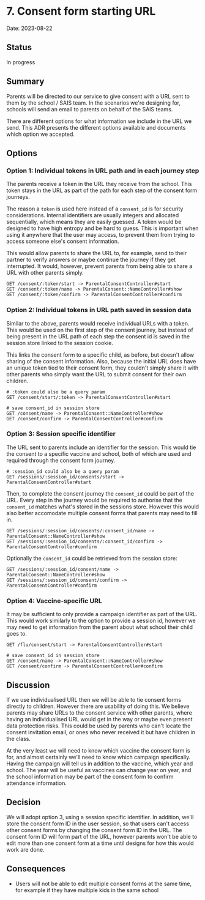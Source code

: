 # 7. Consent form starting URL

Date: 2023-08-22

## Status

In progress

## Summary

Parents will be directed to our service to give consent with a URL sent to them
by the school / SAIS team. In the scenarios we're designing for, schools will
send an email to parents on behalf of the SAIS teams.

There are different options for what information we include in the URL we send.
This ADR presents the different options available and documents which option we
accepted.

## Options

### Option 1: Individual tokens in URL path and in each journey step

The parents receive a token in the URL they receive from the school. This token
stays in the URL as part of the path for each step of the consent form journeys.

The reason a `token` is used here instead of a `consent_id` is for security
considerations. Internal identifiers are usually integers and allocated
sequentially, which means they are easily guessed. A token would be designed to
have high entropy and be hard to guess. This is important when using it anywhere
that the user may access, to prevent them from trying to access someone else's
consent information.

This would allow parents to share the URL to, for example, send to their
partner to verify answers or maybe continue the journey if they get interrupted.
It would, however, prevent parents from being able to share a URL with other
parents simply.

```
GET /consent/:token/start -> ParentalConsentController#start
GET /consent/:token/name -> ParentalConsent::NameController#show
GET /consent/:token/confirm -> ParentalConsentController#confirm
```

### Option 2: Individual tokens in URL path saved in session data

Similar to the above, parents would receive individual URLs with a token. This
would be used on the first step of the consent journey, but instead of being
present in the URL path of each step the consent id is saved in the session
store linked to the session cookie.

This links the consent form to a specific child, as before, but doesn't allow
sharing of the consent information. Also, because the initial URL does have an
unique token tied to their consent form, they couldn't simply share it with
other parents who simply want the URL to submit consent for their own children.

```
# :token could also be a query param
GET /consent/start/:token -> ParentalConsentController#start

# save consent_id in session store
GET /consent/name -> ParentalConsent::NameController#show
GET /consent/confirm -> ParentalConsentController#confirm
```

### Option 3: Session specific identifier

The URL sent to parents include an identifier for the session. This would tie
the consent to a specific vaccine and school, both of which are used and
required through the consent form journey.

```
# :session_id could also be a query param
GET /sessions/:session_id/consents/start -> ParentalConsentController#start
```

Then, to complete the consent journey the `consent_id` could be part of the URL.
Every step in the journey would be required to authorise that the `consent_id`
matches what's stored in the sessions store. However this would also better
accomodate multiple consent forms that parents may need to fill in.

```
GET /sessions/:session_id/consents/:consent_id/name -> ParentalConsent::NameController#show
GET /sessions/:session_id/consents/:consent_id/confirm -> ParentalConsentController#confirm
```

Optionally the `consent_id` could be retrieved from the session store:

```
GET /sessions/:session_id/consent/name -> ParentalConsent::NameController#show
GET /sessions/:session_id/consent/confirm -> ParentalConsentController#confirm
```

### Option 4: Vaccine-specific URL

It may be sufficient to only provide a campaign identifier as part of the URL.
This would work similarly to the option to provide a session id, however we may
need to get information from the parent about what school their child goes to.

```
GET /flu/consent/start -> ParentalConsentController#start

# save consent_id in session store
GET /consent/name -> ParentalConsent::NameController#show
GET /consent/confirm -> ParentalConsentController#confirm
```

## Discussion

If we use individualised URL then we will be able to tie consent forms directly
to children. However there are usability of doing this. We believe parents may
share URLs to the consent service with other parents, where having an
individualised URL would get in the way or maybe even present data protection
risks. This could be used by parents who can't locate the consent invitation
email, or ones who never received it but have children in the class.

At the very least we will need to know which vaccine the consent form is for,
and almost certainly we'll need to know which campaign specifically. Having the
campaign will tell us in addition to the vaccine, which year and school. The
year will be useful as vaccines can change year on year, and the school
information may be part of the consent form to confirm attendance information.

## Decision

We will adopt option 3, using a session specific identifier. In addition, we'll
store the consent form ID in the user session, so that users can't access other
consent forms by changing the consent form ID in the URL. The consent form ID
will form part of the URL, however parents won't be able to edit more than one
consent form at a time until designs for how this would work are done.

## Consequences

- Users will not be able to edit multiple consent forms at the same time, for
  example if they have multiple kids in the same school
